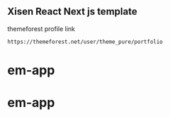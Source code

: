 
## Xisen React Next js template 


themeforest profile link
```bash
https://themeforest.net/user/theme_pure/portfolio
```
# em-app
# em-app
